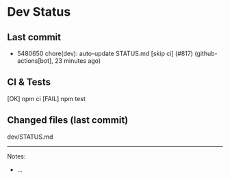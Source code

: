 # Dev Status

## Last commit
- 5480650 chore(dev): auto-update STATUS.md [skip ci] (#817) (github-actions[bot], 23 minutes ago)
## CI & Tests
[OK] npm ci
[FAIL] npm test

## Changed files (last commit)
dev/STATUS.md

---
Notes:
- ...
